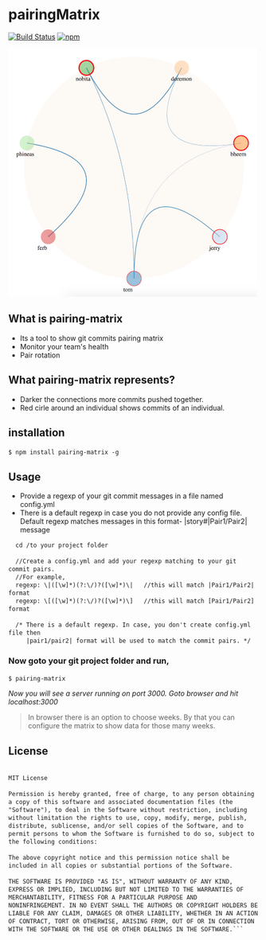 # pairingMatrix
[![Build Status](https://travis-ci.org/SARAN-thala/pairingMatrix.svg?branch=master)](https://travis-ci.org/SARAN-thala/pairingMatrix)  [![npm](https://img.shields.io/npm/v/npm.svg)]()

<img src="/images/pairingMatrix.jpeg" width="500" height="500" />

## What is pairing-matrix

* Its a tool to show git commits pairing matrix 
* Monitor your team's health
* Pair rotation

## What pairing-matrix represents?

* Darker the connections more commits pushed together.
* Red cirle around an individual shows commits of an individual.

## installation

`$ npm install pairing-matrix -g`

## Usage

* Provide a regexp of your git commit messages in a file named config.yml
* There is a default regexp in case you do not provide any config file.
  Default regexp matches messages in this format- |story#|Pair1/Pair2| message
 
```
  cd /to your project folder
  
  //Create a config.yml and add your regexp matching to your git commit pairs.
  //For example,
  regexp: \|([\w]*)(?:\/)?([\w]*)\|   //this will match |Pair1/Pair2| format
  regexp: \[([\w]*)(?:\/)?([\w]*)\]   //this will match [Pair1/Pair2] format
  
  /* There is a default regexp. In case, you don't create config.yml file then
     |pair1/pair2| format will be used to match the commit pairs. */
```

### Now goto your git project folder and run,

`$ pairing-matrix`

_Now you will see a server running on port 3000. Goto browser and hit localhost:3000_

> In browser there is an option to choose weeks. By that you can configure the matrix to show data for those many weeks.

## License

```Copyright (c) 2017 Abhishek Thakur

MIT License

Permission is hereby granted, free of charge, to any person obtaining
a copy of this software and associated documentation files (the
"Software"), to deal in the Software without restriction, including
without limitation the rights to use, copy, modify, merge, publish,
distribute, sublicense, and/or sell copies of the Software, and to
permit persons to whom the Software is furnished to do so, subject to
the following conditions:

The above copyright notice and this permission notice shall be
included in all copies or substantial portions of the Software.

THE SOFTWARE IS PROVIDED "AS IS", WITHOUT WARRANTY OF ANY KIND,
EXPRESS OR IMPLIED, INCLUDING BUT NOT LIMITED TO THE WARRANTIES OF
MERCHANTABILITY, FITNESS FOR A PARTICULAR PURPOSE AND
NONINFRINGEMENT. IN NO EVENT SHALL THE AUTHORS OR COPYRIGHT HOLDERS BE
LIABLE FOR ANY CLAIM, DAMAGES OR OTHER LIABILITY, WHETHER IN AN ACTION
OF CONTRACT, TORT OR OTHERWISE, ARISING FROM, OUT OF OR IN CONNECTION
WITH THE SOFTWARE OR THE USE OR OTHER DEALINGS IN THE SOFTWARE.``` 
